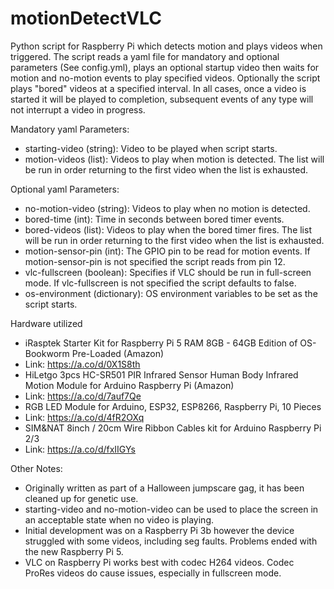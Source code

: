 # motionDetectVLC
Python script for Raspberry Pi which detects motion and plays videos when triggered.  The script reads a yaml file for mandatory and optional parameters (See config.yml), plays an optional startup video then waits for motion and no-motion events to play specified videos. Optionally the script plays "bored" videos at a specified interval. In all cases, once a video is started it will be played to completion, subsequent events of any type will not interrupt a video in progress.

Mandatory yaml Parameters:
- starting-video (string): Video to be played when script starts.
- motion-videos (list): Videos to play when motion is detected. The list will be run in order returning to the first video when the list is exhausted.

Optional yaml Parameters:
- no-motion-video (string): Videos to play when no motion is detected.
- bored-time (int): Time in seconds between bored timer events.
- bored-videos (list): Videos to play when the bored timer fires. The list will be run in order returning to the first video when the list is exhausted.
- motion-sensor-pin (int): The GPIO pin to be read for motion events. If motion-sensor-pin is not specified the script reads from pin 12.
- vlc-fullscreen (boolean): Specifies if VLC should be run in full-screen mode. If vlc-fullscreen is not specified the script defaults to false.
- os-environment (dictionary): OS environment variables to be set as the script starts.

Hardware utilized
- iRasptek Starter Kit for Raspberry Pi 5 RAM 8GB - 64GB Edition of OS-Bookworm Pre-Loaded (Amazon)
- Link: https://a.co/d/0X1S8th
- HiLetgo 3pcs HC-SR501 PIR Infrared Sensor Human Body Infrared Motion Module for Arduino Raspberry Pi (Amazon)
- Link: https://a.co/d/7auf7Qe
- RGB LED Module for Arduino, ESP32, ESP8266, Raspberry Pi, 10 Pieces
- Link: https://a.co/d/4fR2OXq
- SIM&NAT 8inch / 20cm Wire Ribbon Cables kit for Arduino Raspberry Pi 2/3
- Link: https://a.co/d/fxIIGYs

Other Notes:
- Originally written as part of a Halloween jumpscare gag, it has been cleaned up for genetic use.
- starting-video and no-motion-video can be used to place the screen in an acceptable state when no video is playing. 
- Initial development was on a Raspberry Pi 3b however the device struggled with some videos, including seg faults. Problems ended with the new Raspberry Pi 5.
- VLC on Raspberry Pi works best with codec H264 videos. Codec ProRes videos do cause issues, especially in fullscreen mode.
